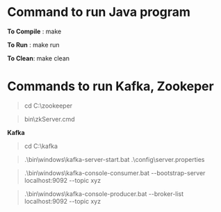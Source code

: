 # Command to run Java program
**To Compile** : make

**To Run** : make run

**To Clean**: make clean

# Commands to run Kafka, Zookeper 

> cd C:\zookeeper

> bin\zkServer.cmd

**Kafka**

> cd C:\kafka

> .\bin\windows\kafka-server-start.bat .\config\server.properties


> .\bin\windows\kafka-console-consumer.bat --bootstrap-server localhost:9092 --topic xyz

> .\bin\windows\kafka-console-producer.bat --broker-list localhost:9092 --topic xyz


